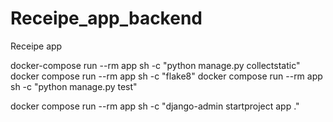 # Receipe_app_backend
Receipe app

docker-compose run --rm app sh -c "python manage.py collectstatic"
docker compose run --rm app sh -c "flake8"
docker compose run --rm app sh -c "python manage.py test"

docker compose run --rm app sh -c "django-admin startproject app ."

